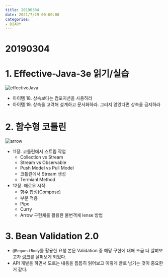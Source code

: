 ```yaml
---
title: 20190304
date: 2021/7/29 00:00:00
categories:
- DIARY
---
```


# 20190304

# 1. Effective-Java-3e 읽기/실습

![effectiveJava](https://i.imgur.com/4P2MqzJ.jpg)

- 아이템 18. 상속보다는 컴포지션을 사용하라
- 아이템 19. 상속을 고려해 설계하고 문서화하라. 그러지 않았다면 상속을 금지하라

# 2. 함수형 코틀린

![arrow](https://i.imgur.com/kgoUbmH.jpg)

* 11장. 코틀린에서 스트림 작업
    - Collection vs Stream
    - Stream vs Observable
    - Push Model vs Pull Model
    - 코틀린에서 Stream 생성
    - Termianl Method
* 12장. 애로우 시작
    - 함수 합성(Compose)
    - 부분 적용
    - Pipe
    - Curry
    - Arrow 구현체를 활용한 불변객체 lense 방법

# 3.  Bean Validation 2.0
* `@RequestBody`를 활용한 요청 본문 Validation 중 해당 구현에 대해 조금 더 살펴보고자 [링크](https://beanvalidation.org/2.0/spec/#constraintdeclarationvalidationprocess-containerelementconstraints)를 살펴보게 되었다.
* API 개발을 하면서 모르는 내용을 틈틈히 읽어보고 이렇게 글로 남기는 것이 중요한거 같다.